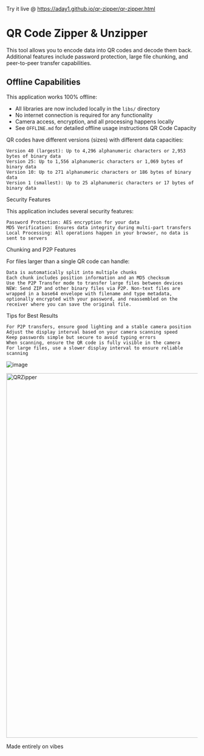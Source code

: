 Try it live @ https://aday1.github.io/qr-zipper/qr-zipper.html

# QR Code Zipper & Unzipper

This tool allows you to encode data into QR codes and decode them back. Additional features include password protection, large file chunking, and peer-to-peer transfer capabilities.

## Offline Capabilities

This application works 100% offline:
- All libraries are now included locally in the `libs/` directory
- No internet connection is required for any functionality
- Camera access, encryption, and all processing happens locally
- See `OFFLINE.md` for detailed offline usage instructions
QR Code Capacity

QR codes have different versions (sizes) with different data capacities:

    Version 40 (largest): Up to 4,296 alphanumeric characters or 2,953 bytes of binary data
    Version 25: Up to 1,556 alphanumeric characters or 1,069 bytes of binary data
    Version 10: Up to 271 alphanumeric characters or 186 bytes of binary data
    Version 1 (smallest): Up to 25 alphanumeric characters or 17 bytes of binary data

Security Features

This application includes several security features:

    Password Protection: AES encryption for your data
    MD5 Verification: Ensures data integrity during multi-part transfers
    Local Processing: All operations happen in your browser, no data is sent to servers

Chunking and P2P Features

For files larger than a single QR code can handle:

    Data is automatically split into multiple chunks
    Each chunk includes position information and an MD5 checksum
    Use the P2P Transfer mode to transfer large files between devices
    NEW: Send ZIP and other binary files via P2P. Non-text files are wrapped in a base64 envelope with filename and type metadata, optionally encrypted with your password, and reassembled on the receiver where you can save the original file.

Tips for Best Results

    For P2P transfers, ensure good lighting and a stable camera position
    Adjust the display interval based on your camera scanning speed
    Keep passwords simple but secure to avoid typing errors
    When scanning, ensure the QR code is fully visible in the camera
    For large files, use a slower display interval to ensure reliable scanning

![image](https://github.com/user-attachments/assets/92a394a0-b563-47ce-bdcd-a90dd4af7c3b)

<img width="960" alt="QRZipper" src="https://github.com/user-attachments/assets/332261dd-067f-47cd-bfe4-36349c825fc9" />

Made entirely on vibes
